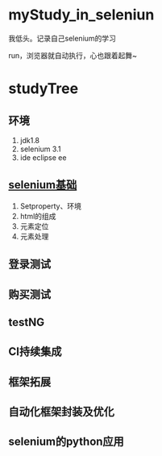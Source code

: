 # myStudy_in_seleniun

我低头。记录自己selenium的学习<br>

run，浏览器就自动执行，心也跟着起舞~
<br>



# studyTree



## 环境

1. jdk1.8
2. selenium 3.1
3. ide eclipse ee

## [selenium基础](https://github.com/dqw6668/myStudy_in_seleniun/blob/master/src/selenium%E5%9F%BA%E7%A1%80/README.md)

1. Setproperty、环境
2. html的组成
3. 元素定位
4. 元素处理

## 登录测试

## 购买测试

## testNG

## CI持续集成

## 框架拓展

## 自动化框架封装及优化

## selenium的python应用
